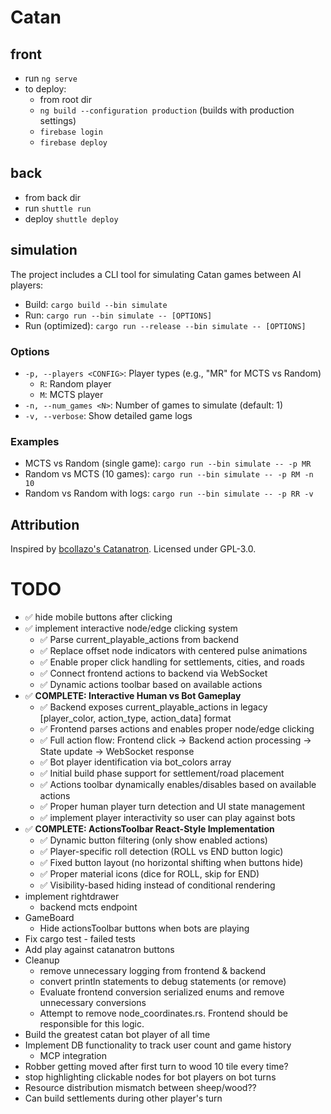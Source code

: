 # Catan

## front

- run `ng serve`
- to deploy:
  - from root dir
  - `ng build --configuration production` (builds with production settings)
  - `firebase login`
  - `firebase deploy`

## back

- from back dir
- run `shuttle run`
- deploy `shuttle deploy`

## simulation

The project includes a CLI tool for simulating Catan games between AI players:

- Build: `cargo build --bin simulate`
- Run: `cargo run --bin simulate -- [OPTIONS]`
- Run (optimized): `cargo run --release --bin simulate -- [OPTIONS]`

### Options

- `-p, --players <CONFIG>`: Player types (e.g., "MR" for MCTS vs Random)
  - `R`: Random player
  - `M`: MCTS player
- `-n, --num_games <N>`: Number of games to simulate (default: 1)
- `-v, --verbose`: Show detailed game logs

### Examples

- MCTS vs Random (single game): `cargo run --bin simulate -- -p MR`
- Random vs MCTS (10 games): `cargo run --bin simulate -- -p RM -n 10`
- Random vs Random with logs: `cargo run --bin simulate -- -p RR -v`

## Attribution

Inspired by [bcollazo's Catanatron](https://github.com/bcollazo/catanatron). Licensed under GPL-3.0.


# TODO
- ✅ hide mobile buttons after clicking
- ✅ implement interactive node/edge clicking system
  - ✅ Parse current_playable_actions from backend
  - ✅ Replace offset node indicators with centered pulse animations
  - ✅ Enable proper click handling for settlements, cities, and roads
  - ✅ Connect frontend actions to backend via WebSocket
  - ✅ Dynamic actions toolbar based on available actions
- ✅ **COMPLETE: Interactive Human vs Bot Gameplay**
  - ✅ Backend exposes current_playable_actions in legacy [player_color, action_type, action_data] format
  - ✅ Frontend parses actions and enables proper node/edge clicking
  - ✅ Full action flow: Frontend click → Backend action processing → State update → WebSocket response
  - ✅ Bot player identification via bot_colors array
  - ✅ Initial build phase support for settlement/road placement
  - ✅ Actions toolbar dynamically enables/disables based on available actions
  - ✅ Proper human player turn detection and UI state management
  - ✅ implement player interactivity so user can play against bots
- ✅ **COMPLETE: ActionsToolbar React-Style Implementation**
  - ✅ Dynamic button filtering (only show enabled actions)
  - ✅ Player-specific roll detection (ROLL vs END button logic)
  - ✅ Fixed button layout (no horizontal shifting when buttons hide)
  - ✅ Proper material icons (dice for ROLL, skip for END)
  - ✅ Visibility-based hiding instead of conditional rendering
- implement rightdrawer
  - backend mcts endpoint
- GameBoard
  - Hide actionsToolbar buttons when bots are playing
- Fix cargo test - failed tests
- Add play against catanatron buttons
- Cleanup
  - remove unnecessary logging from frontend & backend
  - convert println statements to debug statements (or remove)
  - Evaluate frontend conversion serialized enums and remove unnecessary conversions
  - Attempt to remove node_coordinates.rs. Frontend should be responsible for this logic.
- Build the greatest catan bot player of all time
- Implement DB functionality to track user count and game history
  - MCP integration
- Robber getting moved after first turn to wood 10 tile every time?
- stop highlighting clickable nodes for bot players on bot turns
- Resource distribution mismatch between sheep/wood??
- Can build settlements during other player's turn